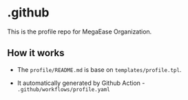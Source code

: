 # .github

This is the profile repo for MegaEase Organization.

## How it works

- The `profile/README.md` is base on `templates/profile.tpl`. 

- It automatically generated by Github Action - `.github/workflows/profile.yaml`